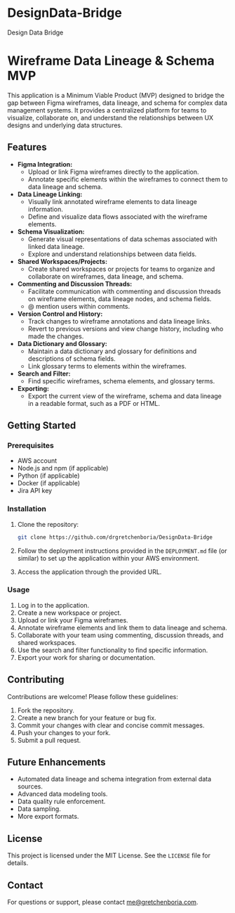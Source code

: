 # DesignData-Bridge
Design Data Bridge

# Wireframe Data Lineage & Schema MVP

This application is a Minimum Viable Product (MVP) designed to bridge the gap between Figma wireframes, data lineage, and schema for complex data management systems. It provides a centralized platform for teams to visualize, collaborate on, and understand the relationships between UX designs and underlying data structures.

## Features

* **Figma Integration:**
    * Upload or link Figma wireframes directly to the application.
    * Annotate specific elements within the wireframes to connect them to data lineage and schema.
* **Data Lineage Linking:**
    * Visually link annotated wireframe elements to data lineage information.
    * Define and visualize data flows associated with the wireframe elements.
* **Schema Visualization:**
    * Generate visual representations of data schemas associated with linked data lineage.
    * Explore and understand relationships between data fields.
* **Shared Workspaces/Projects:**
    * Create shared workspaces or projects for teams to organize and collaborate on wireframes, data lineage, and schema.
* **Commenting and Discussion Threads:**
    * Facilitate communication with commenting and discussion threads on wireframe elements, data lineage nodes, and schema fields.
    * @ mention users within comments.
* **Version Control and History:**
    * Track changes to wireframe annotations and data lineage links.
    * Revert to previous versions and view change history, including who made the changes.
* **Data Dictionary and Glossary:**
    * Maintain a data dictionary and glossary for definitions and descriptions of schema fields.
    * Link glossary terms to elements within the wireframes.
* **Search and Filter:**
    * Find specific wireframes, schema elements, and glossary terms.
* **Exporting:**
    * Export the current view of the wireframe, schema and data lineage in a readable format, such as a PDF or HTML.

## Getting Started

### Prerequisites

* AWS account
* Node.js and npm (if applicable)
* Python (if applicable)
* Docker (if applicable)
* Jira API key

### Installation

1.  Clone the repository:

    ```bash
    git clone https://github.com/drgretchenboria/DesignData-Bridge
    ```

2.  Follow the deployment instructions provided in the `DEPLOYMENT.md` file (or similar) to set up the application within your AWS environment.

3.  Access the application through the provided URL.

### Usage

1.  Log in to the application.
2.  Create a new workspace or project.
3.  Upload or link your Figma wireframes.
4.  Annotate wireframe elements and link them to data lineage and schema.
5.  Collaborate with your team using commenting, discussion threads, and shared workspaces.
6.  Use the search and filter functionality to find specific information.
7.  Export your work for sharing or documentation.

## Contributing

Contributions are welcome! Please follow these guidelines:

1.  Fork the repository.
2.  Create a new branch for your feature or bug fix.
3.  Commit your changes with clear and concise commit messages.
4.  Push your changes to your fork.
5.  Submit a pull request.

## Future Enhancements

* Automated data lineage and schema integration from external data sources.
* Advanced data modeling tools.
* Data quality rule enforcement.
* Data sampling.
* More export formats.

## License

This project is licensed under the MIT License. See the `LICENSE` file for details.

## Contact

For questions or support, please contact me@gretchenboria.com.
